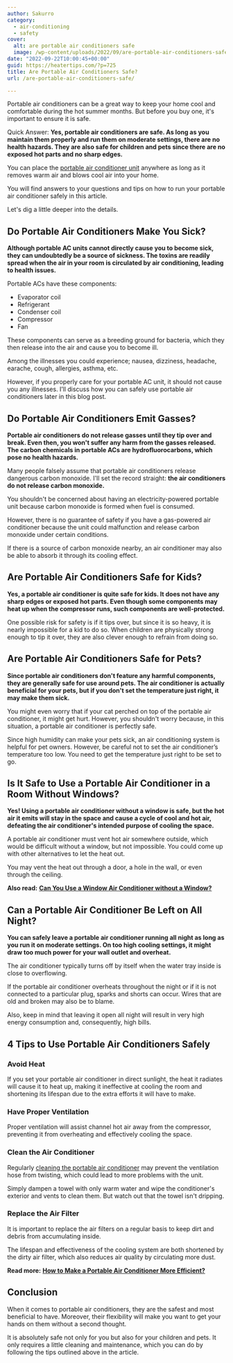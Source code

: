 ```yaml
---
author: Sakurro
category:
  - air-conditioning
  - safety
cover:
  alt: are portable air conditioners safe
  image: /wp-content/uploads/2022/09/are-portable-air-conditioners-safe.jpg
date: "2022-09-22T10:00:45+00:00"
guid: https://heatertips.com/?p=725
title: Are Portable Air Conditioners Safe?
url: /are-portable-air-conditioners-safe/

---
```

Portable air conditioners can be a great way to keep your home cool and comfortable during the hot summer months. But before you buy one, it's important to ensure it is safe.

Quick Answer: **Yes, portable air conditioners are safe. As long as you maintain them properly and run them on moderate settings, there are no health hazards. They are also safe for children and pets since there are no exposed hot parts and no sharp edges.**

You can place the [portable air conditioner unit](/how-does-a-portable-air-conditioner-work/) anywhere as long as it removes warm air and blows cool air into your home.

You will find answers to your questions and tips on how to run your portable air conditioner safely in this article.

Let's dig a little deeper into the details.

## Do Portable Air Conditioners Make You Sick?

**Although portable AC units cannot directly cause you to become sick, they can undoubtedly be a source of sickness. The toxins are readily spread when the air in your room is circulated by air conditioning, leading to health issues.**

Portable ACs have these components:

- Evaporator coil
- Refrigerant
- Condenser coil
- Compressor
- Fan

These components can serve as a breeding ground for bacteria, which they then release into the air and cause you to become ill.

Among the illnesses you could experience; nausea, dizziness, headache, earache, cough, allergies, asthma, etc.

However, if you properly care for your portable AC unit, it should not cause you any illnesses. I’ll discuss how you can safely use portable air conditioners later in this blog post.

## Do Portable Air Conditioners Emit Gasses?

**Portable air conditioners do not release gasses until they tip over and break. Even then, you won't suffer any harm from the gasses released. The carbon chemicals in portable ACs are hydrofluorocarbons, which pose no health hazards.**

Many people falsely assume that portable air conditioners release dangerous carbon monoxide. I'll set the record straight: **the air conditioners do not release carbon monoxide.**

You shouldn't be concerned about having an electricity-powered portable unit because carbon monoxide is formed when fuel is consumed.

However, there is no guarantee of safety if you have a gas-powered air conditioner because the unit could malfunction and release carbon monoxide under certain conditions.

If there is a source of carbon monoxide nearby, an air conditioner may also be able to absorb it through its cooling effect.

## Are Portable Air Conditioners Safe for Kids?

**Yes, a portable air conditioner is quite safe for kids. It does not have any sharp edges or exposed hot parts. Even though some components may heat up when the compressor runs, such components are well-protected.**

One possible risk for safety is if it tips over, but since it is so heavy, it is nearly impossible for a kid to do so. When children are physically strong enough to tip it over, they are also clever enough to refrain from doing so.

## Are Portable Air Conditioners Safe for Pets?

**Since portable air conditioners don't feature any harmful components, they are generally safe for use around pets. The air conditioner is actually beneficial for your pets, but if you don't set the temperature just right, it may make them sick.**

You might even worry that if your cat perched on top of the portable air conditioner, it might get hurt. However, you shouldn't worry because, in this situation, a portable air conditioner is perfectly safe.

Since high humidity can make your pets sick, an air conditioning system is helpful for pet owners. However, be careful not to set the air conditioner’s temperature too low. You need to get the temperature just right to be set to go.

## Is It Safe to Use a Portable Air Conditioner in a Room Without Windows?

**Yes! Using a portable air conditioner without a window is safe, but the hot air it emits will stay in the space and cause a cycle of cool and hot air, defeating the air conditioner's intended purpose of cooling the space.**

A portable air conditioner must vent hot air somewhere outside, which would be difficult without a window, but not impossible. You could come up with other alternatives to let the heat out.

You may vent the heat out through a door, a hole in the wall, or even through the ceiling.

**Also read:** [**Can You Use a Window Air Conditioner without a Window?**](/use-window-air-conditioner-without-window/)

## Can a Portable Air Conditioner Be Left on All Night?

**You can safely leave a portable air conditioner running all night as long as you run it on moderate settings. On too high cooling settings, it might draw too much power for your wall outlet and overheat.**

The air conditioner typically turns off by itself when the water tray inside is close to overflowing.

If the portable air conditioner overheats throughout the night or if it is not connected to a particular plug, sparks and shorts can occur. Wires that are old and broken may also be to blame.

Also, keep in mind that leaving it open all night will result in very high energy consumption and, consequently, high bills.

## 4 Tips to Use Portable Air Conditioners Safely

### Avoid Heat

If you set your portable air conditioner in direct sunlight, the heat it radiates will cause it to heat up, making it ineffective at cooling the room and shortening its lifespan due to the extra efforts it will have to make.

### Have Proper Ventilation

Proper ventilation will assist channel hot air away from the compressor, preventing it from overheating and effectively cooling the space.

### Clean the Air Conditioner

Regularly [cleaning the portable air conditioner](/remove-mold-portable-air-conditioner/) may prevent the ventilation hose from twisting, which could lead to more problems with the unit.

Simply dampen a towel with only warm water and wipe the conditioner's exterior and vents to clean them. But watch out that the towel isn't dripping.

### Replace the Air Filter

It is important to replace the air filters on a regular basis to keep dirt and debris from accumulating inside.

The lifespan and effectiveness of the cooling system are both shortened by the dirty air filter, which also reduces air quality by circulating more dust.

**Read more:** [**How to Make a Portable Air Conditioner More Efficient?**](/how-to-make-portable-air-conditioner-more-efficient/)

## Conclusion

When it comes to portable air conditioners, they are the safest and most beneficial to have. Moreover, their flexibility will make you want to get your hands on them without a second thought.

It is absolutely safe not only for you but also for your children and pets. It only requires a little cleaning and maintenance, which you can do by following the tips outlined above in the article.
